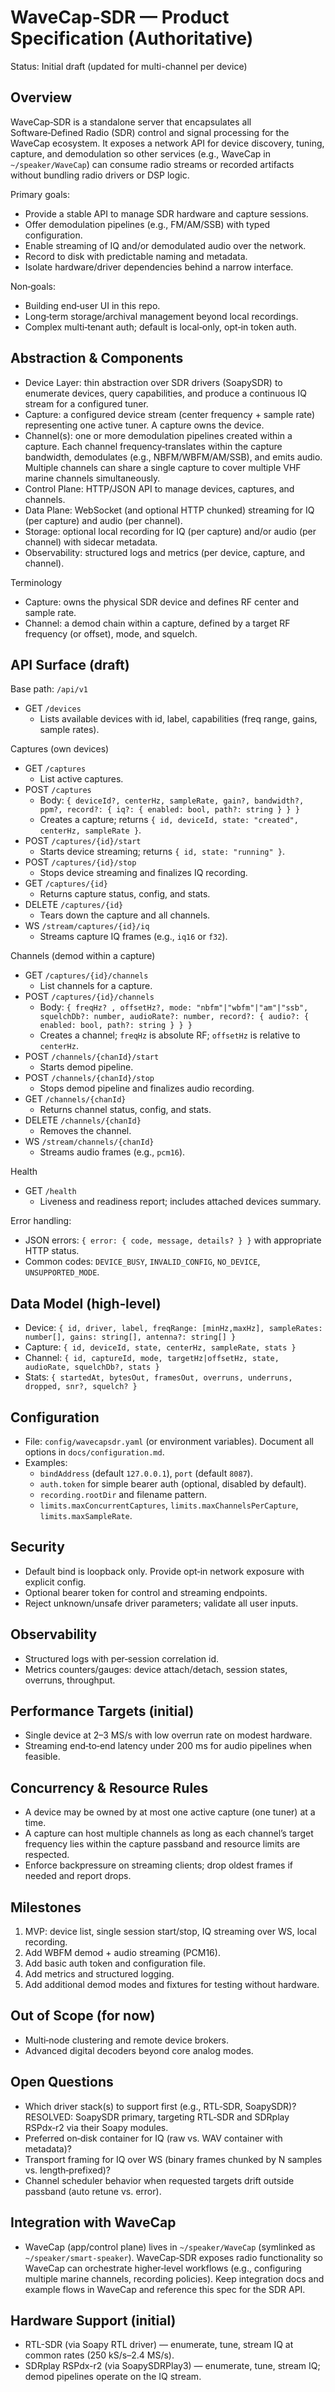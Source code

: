 # WaveCap‑SDR — Product Specification (Authoritative)

Status: Initial draft (updated for multi-channel per device)

## Overview
WaveCap‑SDR is a standalone server that encapsulates all Software‑Defined Radio (SDR) control and signal processing for the WaveCap ecosystem. It exposes a network API for device discovery, tuning, capture, and demodulation so other services (e.g., WaveCap in `~/speaker/WaveCap`) can consume radio streams or recorded artifacts without bundling radio drivers or DSP logic.

Primary goals:
- Provide a stable API to manage SDR hardware and capture sessions.
- Offer demodulation pipelines (e.g., FM/AM/SSB) with typed configuration.
- Enable streaming of IQ and/or demodulated audio over the network.
- Record to disk with predictable naming and metadata.
- Isolate hardware/driver dependencies behind a narrow interface.

Non‑goals:
- Building end‑user UI in this repo.
- Long‑term storage/archival management beyond local recordings.
- Complex multi‑tenant auth; default is local‑only, opt‑in token auth.

## Abstraction & Components
- Device Layer: thin abstraction over SDR drivers (SoapySDR) to enumerate devices, query capabilities, and produce a continuous IQ stream for a configured tuner.
- Capture: a configured device stream (center frequency + sample rate) representing one active tuner. A capture owns the device.
- Channel(s): one or more demodulation pipelines created within a capture. Each channel frequency‑translates within the capture bandwidth, demodulates (e.g., NBFM/WBFM/AM/SSB), and emits audio. Multiple channels can share a single capture to cover multiple VHF marine channels simultaneously.
- Control Plane: HTTP/JSON API to manage devices, captures, and channels.
- Data Plane: WebSocket (and optional HTTP chunked) streaming for IQ (per capture) and audio (per channel).
- Storage: optional local recording for IQ (per capture) and/or audio (per channel) with sidecar metadata.
- Observability: structured logs and metrics (per device, capture, and channel).

Terminology
- Capture: owns the physical SDR device and defines RF center and sample rate.
- Channel: a demod chain within a capture, defined by a target RF frequency (or offset), mode, and squelch.

## API Surface (draft)
Base path: `/api/v1`

- GET `/devices`
  - Lists available devices with id, label, capabilities (freq range, gains, sample rates).

Captures (own devices)
- GET `/captures`
  - List active captures.
- POST `/captures`
  - Body: `{ deviceId?, centerHz, sampleRate, gain?, bandwidth?, ppm?, record?: { iq?: { enabled: bool, path?: string } } }`
  - Creates a capture; returns `{ id, deviceId, state: "created", centerHz, sampleRate }`.
- POST `/captures/{id}/start`
  - Starts device streaming; returns `{ id, state: "running" }`.
- POST `/captures/{id}/stop`
  - Stops device streaming and finalizes IQ recording.
- GET `/captures/{id}`
  - Returns capture status, config, and stats.
- DELETE `/captures/{id}`
  - Tears down the capture and all channels.
- WS `/stream/captures/{id}/iq`
  - Streams capture IQ frames (e.g., `iq16` or `f32`).

Channels (demod within a capture)
- GET `/captures/{id}/channels`
  - List channels for a capture.
- POST `/captures/{id}/channels`
  - Body: `{ freqHz? , offsetHz?, mode: "nbfm"|"wbfm"|"am"|"ssb", squelchDb?: number, audioRate?: number, record?: { audio?: { enabled: bool, path?: string } } }`
  - Creates a channel; `freqHz` is absolute RF; `offsetHz` is relative to `centerHz`.
- POST `/channels/{chanId}/start`
  - Starts demod pipeline.
- POST `/channels/{chanId}/stop`
  - Stops demod pipeline and finalizes audio recording.
- GET `/channels/{chanId}`
  - Returns channel status, config, and stats.
- DELETE `/channels/{chanId}`
  - Removes the channel.
- WS `/stream/channels/{chanId}`
  - Streams audio frames (e.g., `pcm16`).

Health
- GET `/health`
  - Liveness and readiness report; includes attached devices summary.

Error handling:
- JSON errors: `{ error: { code, message, details? } }` with appropriate HTTP status.
- Common codes: `DEVICE_BUSY`, `INVALID_CONFIG`, `NO_DEVICE`, `UNSUPPORTED_MODE`.

## Data Model (high‑level)
- Device: `{ id, driver, label, freqRange: [minHz,maxHz], sampleRates: number[], gains: string[], antenna?: string[] }`
- Capture: `{ id, deviceId, state, centerHz, sampleRate, stats }`
- Channel: `{ id, captureId, mode, targetHz|offsetHz, state, audioRate, squelchDb?, stats }`
- Stats: `{ startedAt, bytesOut, framesOut, overruns, underruns, dropped, snr?, squelch? }`

## Configuration
- File: `config/wavecapsdr.yaml` (or environment variables). Document all options in `docs/configuration.md`.
- Examples:
  - `bindAddress` (default `127.0.0.1`), `port` (default `8087`).
  - `auth.token` for simple bearer auth (optional, disabled by default).
  - `recording.rootDir` and filename pattern.
  - `limits.maxConcurrentCaptures`, `limits.maxChannelsPerCapture`, `limits.maxSampleRate`.

## Security
- Default bind is loopback only. Provide opt‑in network exposure with explicit config.
- Optional bearer token for control and streaming endpoints.
- Reject unknown/unsafe driver parameters; validate all user inputs.

## Observability
- Structured logs with per‑session correlation id.
- Metrics counters/gauges: device attach/detach, session states, overruns, throughput.

## Performance Targets (initial)
- Single device at 2–3 MS/s with low overrun rate on modest hardware.
- Streaming end‑to‑end latency under 200 ms for audio pipelines when feasible.

## Concurrency & Resource Rules
- A device may be owned by at most one active capture (one tuner) at a time.
- A capture can host multiple channels as long as each channel’s target frequency lies within the capture passband and resource limits are respected.
- Enforce backpressure on streaming clients; drop oldest frames if needed and report drops.

## Milestones
1. MVP: device list, single session start/stop, IQ streaming over WS, local recording.
2. Add WBFM demod + audio streaming (PCM16).
3. Add basic auth token and configuration file.
4. Add metrics and structured logging.
5. Add additional demod modes and fixtures for testing without hardware.

## Out of Scope (for now)
- Multi‑node clustering and remote device brokers.
- Advanced digital decoders beyond core analog modes.

## Open Questions
- Which driver stack(s) to support first (e.g., RTL‑SDR, SoapySDR)? RESOLVED: SoapySDR primary, targeting RTL‑SDR and SDRplay RSPdx‑r2 via their Soapy modules.
- Preferred on‑disk container for IQ (raw vs. WAV container with metadata)?
- Transport framing for IQ over WS (binary frames chunked by N samples vs. length‑prefixed)?
- Channel scheduler behavior when requested targets drift outside passband (auto retune vs. error).

## Integration with WaveCap
- WaveCap (app/control plane) lives in `~/speaker/WaveCap` (symlinked as `~/speaker/smart-speaker`). WaveCap‑SDR exposes radio functionality so WaveCap can orchestrate higher‑level workflows (e.g., configuring multiple marine channels, recording policies). Keep integration docs and example flows in WaveCap and reference this spec for the SDR API.

## Hardware Support (initial)
- RTL-SDR (via Soapy RTL driver) — enumerate, tune, stream IQ at common rates (250 kS/s–2.4 MS/s).
- SDRplay RSPdx-r2 (via SoapySDRPlay3) — enumerate, tune, stream IQ; demod pipelines operate on the IQ stream.
